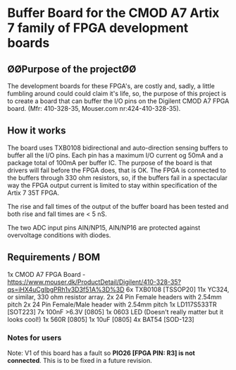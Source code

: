 # **Buffer Board for the CMOD A7 Artix 7 family of FPGA development boards**

## ØØPurpose of the projectØØ
The development boards for these FPGA's, are costly and, sadly, a little fumbling around
could could claim it's life, so, the purpose of this project is to create a board that can buffer the I/O pins
on the Digilent CMOD A7 FPGA board. (Mfr: 410-328-35, Mouser.com nr:424-410-328-35).

## **How it works**
The board uses TXB0108 bidirectional and auto-direction sensing buffers to buffer all the I/O pins. Each pin
has a maximum I/O current og 50mA and a package total of 100mA per buffer IC. The purpose of the board is
that drivers will fail before the FPGA does, that is OK. The FPGA is connected to the buffers through
330 ohm resistors, so, if the buffers fail in a spectacular way the FPGA output current is limited to stay
within specification of the Artix 7 35T FPGA.

The rise and fall times of the output of the buffer board has been tested and both rise and fall times are < 5 nS.

The two ADC input pins AIN/NP15, AIN/NP16 are protected against overvoltage conditions with diodes.

## **Requirements / BOM**

1x CMOD A7 FPGA Board - https://www.mouser.dk/ProductDetail/Digilent/410-328-35?qs=iHX4uCgIbgPRh1v3D3f51A%3D%3D
6x TXB0108 [TSSOP20]
11x YC324, or similar, 330 ohm resistor array.
2x 24 Pin Female headers with 2.54mm pitch
2x 24 Pin Female/Male header with 2.54mm pitch
1x LD117S533TR [SOT223]
7x 100nF >6.3V [0805]
1x 0603 LED (Doesn't really matter but it looks cool!)
1x 560R [0805]
1x 10uF [0805]
4x BAT54 [SOD-123]

### Notes for users
Note: V1 of this board has a fault so **PIO26 [FPGA PIN: R3] is not connected**. This is to be fixed in a future revision.

